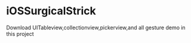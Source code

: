 # iOSSurgicalStrick
Download UITableview,collectionview,pickerview,and all gesture demo in this project
